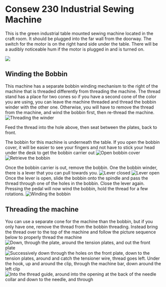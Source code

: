 # Consew 230 Industrial Sewing Machine

This is the green industrial table mounted sewing machine located in the craft room.  It should be plugged into the far  wall from the doorway.  The switch for the motor is on the right hand side under the table.  There will be a audibly noticeable hum if the motor is plugged in and is turned on.

![ ](.images/230IndustrialMachine/230machine.jpg)

## Winding the Bobbin
This machine has a separate bobbin winding mechanism to the right of the machine that is threaded differently from threading the machine.  The thread stand has a place for two cones so if you have a second cone of the color you are using, you can leave the machine threaded and thread the bobbin winder with the other one.  Otherwise, you will have to remove the thread from the machine, and wind the bobbin first, then re-thread the machine.
![Threading the winder](.images/230IndustrialMachine/230machine_bobbin_3.jpg)

Feed the thread into the hole above, then seat between the plates, back to front.

The bobbin for this machine is underneath the table. If you open the bobbin cover, it will be easier to see your fingers and not have to stick your head under the desk to get the bobbin carrier out
![Open bobbin cover](.images/230IndustrialMachine/230machine_bobbin_1.jpg)
![Retrieve the bobbin](.images/230IndustrialMachine/230machine_bobbin_2.jpg)

Once the bobbin carrier is out, remove the bobbin. One the bobbin winder, there is a lever that you can pull towards you.
![Lever closed](.images/230IndustrialMachine/230machine_bobbin_4.jpg)
![Lever open](.images/230IndustrialMachine/230machine_bobbin_5.jpg)
Once the lever is open, slide the bobbin onto the spindle and pass the thread through one of the holes in the bobbin.  Close the lever again. Pressing the pedal will now wind the bobbin, hold the thread for a few rotations.
![Winding the bobbin](.images/230IndustrialMachine/230machine_bobbin_7.jpg)

## Threading the machine
You can use a separate cone for the machine than the bobbin, but if you only have one, remove the thread from the bobbin threading. Instead bring the thread over to the top of the machine and follow the picture sequence below to properly thread the machine
![Down, through the plate, around the tension plates, and out the front plate](.images/230IndustrialMachine/230machine_threading_1.jpg)
![Successively down through the holes on the front plate, down to the tension plates, around and catch the tensioner wire, thread goes left. Under the hook, up and around the clip, through the machine bar, down around the left clip](.images/230IndustrialMachine/230machine_threading_2.jpg)
![Into the thread guide, around into the opening at the back of the needle collar and down to the needle, and through](.images/230IndustrialMachine/230machine_threading_3.jpg)

<!--stackedit_data:
eyJoaXN0b3J5IjpbLTE1MTMyNzE2MjYsLTE3MTAzMDEzMzcsLT
E1Nzg2ODY1NjgsODk2OTMwMzYxLC0xNzM3ODQ1ODEwXX0=
-->